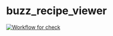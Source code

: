 # buzz_recipe_viewer

[![Workflow for check](https://github.com/yorifuji/buzz_recipe_viewer/actions/workflows/check.workflow.yaml/badge.svg)](https://github.com/yorifuji/buzz_recipe_viewer/actions/workflows/check.workflow.yaml)
